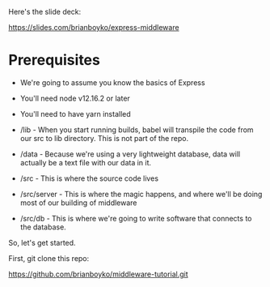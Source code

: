 Here's the slide deck:

https://slides.com/brianboyko/express-middleware

# Prerequisites

- We're going to assume you know the basics of Express
- You'll need node v12.16.2 or later
- You'll need to have yarn installed

- /lib - When you start running builds, babel will transpile the code from our src to lib directory. This is not part of the repo.
- /data - Because we're using a very lightweight database, data will actually be a text file with our data in it.
- /src - This is where the source code lives
- /src/server - This is where the magic happens, and where we'll be doing most of our building of middleware
- /src/db - This is where we're going to write software that connects to the database.

So, let's get started.

First, git clone this repo:

https://github.com/brianboyko/middleware-tutorial.git
